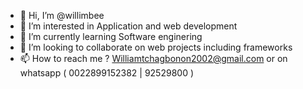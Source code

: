 - 👋 Hi, I’m @willimbee
- 👀 I’m interested in Application and web development
- 🌱 I’m currently learning Software enginering
- 💞️ I’m looking to collaborate on web projects including frameworks
- 📫 How to reach me ? Williamtchagbonon2002@gmail.com or on whatsapp ( 0022899152382 | 92529800 )

<!---
willimbee/willimbee is a ✨ special ✨ repository because its `README.md` (this file) appears on your GitHub profile.
You can click the Preview link to take a look at your changes.
--->
